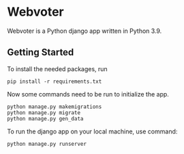 Webvoter
========
Webvoter is a Python django app written in Python 3.9.


Getting Started
---------------
To install the needed packages, run

	pip install -r requirements.txt

Now some commands need to be run to initialize
the app. 

	python manage.py makemigrations
	python manage.py migrate
	python manage.py gen_data

To run the django app on your local machine, use command:

	python manage.py runserver
